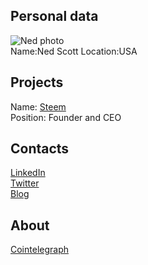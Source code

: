 ## Personal data
![Ned photo](https://s3.amazonaws.com/f6s-public/profiles/998099_th1.jpg)  
Name:Ned Scott
Location:USA
## Projects 
Name: [Steem](../projects/steem.md)  
Position: Founder and CEO
## Contacts
[LinkedIn](https://www.linkedin.com/in/nedscott)  
[Twitter](https://twitter.com/certainassets)  
[Blog](https://steemit.com/@ned)
## About
[Cointelegraph](https://cointelegraph.com/tags/ned-scott)  
	
	
